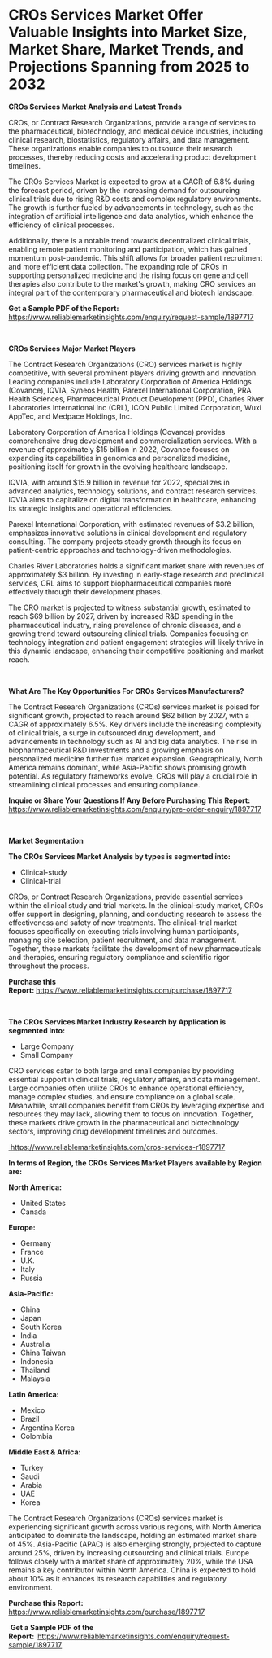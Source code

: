 <p><h1>CROs Services Market Offer Valuable Insights into Market Size, Market Share, Market Trends, and Projections Spanning from 2025 to 2032</h1></p><p><strong>CROs Services Market Analysis and Latest Trends</strong></p>
<p><p>CROs, or Contract Research Organizations, provide a range of services to the pharmaceutical, biotechnology, and medical device industries, including clinical research, biostatistics, regulatory affairs, and data management. These organizations enable companies to outsource their research processes, thereby reducing costs and accelerating product development timelines.</p><p>The CROs Services Market is expected to grow at a CAGR of 6.8% during the forecast period, driven by the increasing demand for outsourcing clinical trials due to rising R&D costs and complex regulatory environments. The growth is further fueled by advancements in technology, such as the integration of artificial intelligence and data analytics, which enhance the efficiency of clinical processes.</p><p>Additionally, there is a notable trend towards decentralized clinical trials, enabling remote patient monitoring and participation, which has gained momentum post-pandemic. This shift allows for broader patient recruitment and more efficient data collection. The expanding role of CROs in supporting personalized medicine and the rising focus on gene and cell therapies also contribute to the market's growth, making CRO services an integral part of the contemporary pharmaceutical and biotech landscape.</p></p>
<p><strong>Get a Sample PDF of the Report:&nbsp;</strong> <a href="https://www.reliablemarketinsights.com/enquiry/request-sample/1897717?utm_campaign=3356&utm_medium=2&utm_source=Github&utm_content=ia&utm_term=19042025&utm_id=cros-services">https://www.reliablemarketinsights.com/enquiry/request-sample/1897717</a></p>
<p>&nbsp;</p>
<p><strong>CROs Services Major Market Players</strong></p>
<p><p>The Contract Research Organizations (CRO) services market is highly competitive, with several prominent players driving growth and innovation. Leading companies include Laboratory Corporation of America Holdings (Covance), IQVIA, Syneos Health, Parexel International Corporation, PRA Health Sciences, Pharmaceutical Product Development (PPD), Charles River Laboratories International Inc (CRL), ICON Public Limited Corporation, Wuxi AppTec, and Medpace Holdings, Inc.</p><p>Laboratory Corporation of America Holdings (Covance) provides comprehensive drug development and commercialization services. With a revenue of approximately $15 billion in 2022, Covance focuses on expanding its capabilities in genomics and personalized medicine, positioning itself for growth in the evolving healthcare landscape.</p><p>IQVIA, with around $15.9 billion in revenue for 2022, specializes in advanced analytics, technology solutions, and contract research services. IQVIA aims to capitalize on digital transformation in healthcare, enhancing its strategic insights and operational efficiencies.</p><p>Parexel International Corporation, with estimated revenues of $3.2 billion, emphasizes innovative solutions in clinical development and regulatory consulting. The company projects steady growth through its focus on patient-centric approaches and technology-driven methodologies.</p><p>Charles River Laboratories holds a significant market share with revenues of approximately $3 billion. By investing in early-stage research and preclinical services, CRL aims to support biopharmaceutical companies more effectively through their development phases.</p><p>The CRO market is projected to witness substantial growth, estimated to reach $69 billion by 2027, driven by increased R&D spending in the pharmaceutical industry, rising prevalence of chronic diseases, and a growing trend toward outsourcing clinical trials. Companies focusing on technology integration and patient engagement strategies will likely thrive in this dynamic landscape, enhancing their competitive positioning and market reach.</p></p>
<p>&nbsp;</p>
<p><strong>What Are The Key Opportunities For CROs Services Manufacturers?</strong></p>
<p><p>The Contract Research Organizations (CROs) services market is poised for significant growth, projected to reach around $62 billion by 2027, with a CAGR of approximately 6.5%. Key drivers include the increasing complexity of clinical trials, a surge in outsourced drug development, and advancements in technology such as AI and big data analytics. The rise in biopharmaceutical R&D investments and a growing emphasis on personalized medicine further fuel market expansion. Geographically, North America remains dominant, while Asia-Pacific shows promising growth potential. As regulatory frameworks evolve, CROs will play a crucial role in streamlining clinical processes and ensuring compliance.</p></p>
<p><strong>Inquire or Share Your Questions If Any Before Purchasing This Report:</strong> <a href="https://www.reliablemarketinsights.com/enquiry/pre-order-enquiry/1897717?utm_campaign=3356&utm_medium=2&utm_source=Github&utm_content=ia&utm_term=19042025&utm_id=cros-services">https://www.reliablemarketinsights.com/enquiry/pre-order-enquiry/1897717</a></p>
<p>&nbsp;</p>
<p><strong>Market Segmentation</strong></p>
<p><strong>The CROs Services Market Analysis by types is segmented into:</strong></p>
<p><ul><li>Clinical-study</li><li>Clinical-trial</li></ul></p>
<p><p>CROs, or Contract Research Organizations, provide essential services within the clinical study and trial markets. In the clinical-study market, CROs offer support in designing, planning, and conducting research to assess the effectiveness and safety of new treatments. The clinical-trial market focuses specifically on executing trials involving human participants, managing site selection, patient recruitment, and data management. Together, these markets facilitate the development of new pharmaceuticals and therapies, ensuring regulatory compliance and scientific rigor throughout the process.</p></p>
<p><strong>Purchase this Report:&nbsp;</strong><a href="https://www.reliablemarketinsights.com/purchase/1897717?utm_campaign=3356&utm_medium=2&utm_source=Github&utm_content=ia&utm_term=19042025&utm_id=cros-services">https://www.reliablemarketinsights.com/purchase/1897717</a></p>
<p>&nbsp;</p>
<p><strong>The CROs Services Market Industry Research by Application is segmented into:</strong></p>
<p><ul><li>Large Company</li><li>Small Company</li></ul></p>
<p><p>CRO services cater to both large and small companies by providing essential support in clinical trials, regulatory affairs, and data management. Large companies often utilize CROs to enhance operational efficiency, manage complex studies, and ensure compliance on a global scale. Meanwhile, small companies benefit from CROs by leveraging expertise and resources they may lack, allowing them to focus on innovation. Together, these markets drive growth in the pharmaceutical and biotechnology sectors, improving drug development timelines and outcomes.</p></p>
<p><a href="https://www.reliablemarketinsights.com/cros-services-r1897717?utm_campaign=3356&utm_medium=2&utm_source=Github&utm_content=ia&utm_term=19042025&utm_id=cros-services">&nbsp;https://www.reliablemarketinsights.com/cros-services-r1897717</a></p>
<p><strong>In terms of Region, the CROs Services Market Players available by Region are:</strong></p>
<p>
    <p> <strong> North America: </strong>
        <ul>
            <li>United States</li>
            <li>Canada</li>
        </ul>
        </p> 
    <p> <strong> Europe: </strong>
        <ul>
            <li>Germany</li>
            <li>France</li>
            <li>U.K.</li>
            <li>Italy</li>
            <li>Russia</li>
        </ul>
        </p> 
    <p> <strong> Asia-Pacific: </strong>
        <ul>
            <li>China</li>
            <li>Japan</li>
            <li>South Korea</li>
            <li>India</li>
            <li>Australia</li>
            <li>China Taiwan</li>
            <li>Indonesia</li>
            <li>Thailand</li>
            <li>Malaysia</li>
        </ul>
        </p> 
    <p> <strong> Latin America: </strong>
        <ul>
            <li>Mexico</li>
            <li>Brazil</li>
            <li>Argentina Korea</li>
            <li>Colombia</li>
        </ul>
        </p> 
    <p> <strong> Middle East & Africa: </strong>
        <ul>
            <li>Turkey</li>
            <li>Saudi</li>
            <li>Arabia</li>
            <li>UAE</li>
            <li>Korea</li>
        </ul>
    </p>
    </p>
<p><p>The Contract Research Organizations (CROs) services market is experiencing significant growth across various regions, with North America anticipated to dominate the landscape, holding an estimated market share of 45%. Asia-Pacific (APAC) is also emerging strongly, projected to capture around 25%, driven by increasing outsourcing and clinical trials. Europe follows closely with a market share of approximately 20%, while the USA remains a key contributor within North America. China is expected to hold about 10% as it enhances its research capabilities and regulatory environment.</p></p>
<p><strong>Purchase this Report: </strong><a href="https://www.reliablemarketinsights.com/purchase/1897717?utm_campaign=3356&utm_medium=2&utm_source=Github&utm_content=ia&utm_term=19042025&utm_id=cros-services">https://www.reliablemarketinsights.com/purchase/1897717</a></p>
<p>&nbsp;<strong>Get a Sample PDF of the Report:&nbsp;&nbsp;</strong><a href="https://www.reliablemarketinsights.com/enquiry/request-sample/1897717?utm_campaign=3356&utm_medium=2&utm_source=Github&utm_content=ia&utm_term=19042025&utm_id=cros-services">https://www.reliablemarketinsights.com/enquiry/request-sample/1897717</a></p>
<p><strong></strong></p>
<p><p></p><p></p><p></p></p>